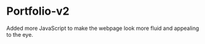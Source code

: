 # Portfolio-v2

Added more JavaScript to make the webpage look more fluid and appealing to the eye.
